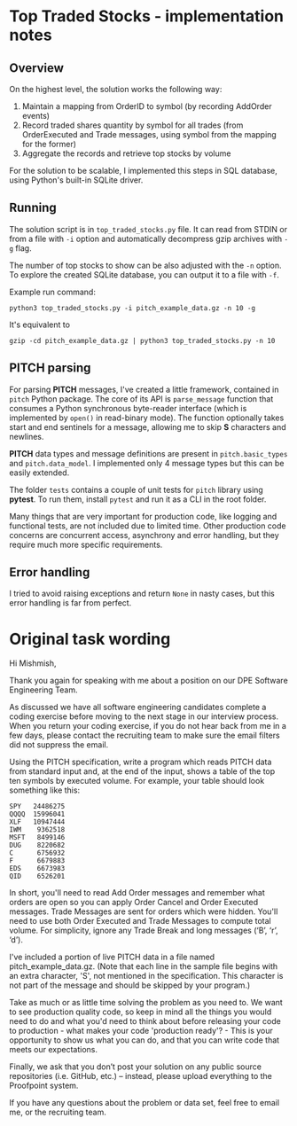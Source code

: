 # Top Traded Stocks - implementation notes

## Overview

On the highest level, the solution works the following way:
1. Maintain a mapping from OrderID to symbol (by recording AddOrder events)
2. Record traded shares quantity by symbol for all trades (from OrderExecuted and Trade messages, using symbol from the mapping for the former)
3. Aggregate the records and retrieve top stocks by volume 

For the solution to be scalable, I implemented this steps in SQL database, using Python's built-in SQLite driver.

## Running

The solution script is in `top_traded_stocks.py` file. It can read from STDIN or from a file with `-i` option and automatically decompress gzip archives with `-g` flag.

The number of top stocks to show can be also adjusted with the `-n` option. To explore the created SQLite database, you can output it to a file with `-f`.

Example run command:
```shell
python3 top_traded_stocks.py -i pitch_example_data.gz -n 10 -g
```

It's equivalent to
```shell
gzip -cd pitch_example_data.gz | python3 top_traded_stocks.py -n 10
```

## PITCH parsing

For parsing **PITCH** messages, I've created a little framework, contained in `pitch` Python package. The core of its API is `parse_message` function that consumes a Python synchronous byte-reader interface (which is implemented by `open()` in read-binary mode). The function optionally takes start and end sentinels for a message, allowing me to skip **S** characters and newlines.

**PITCH** data types and message definitions are present in `pitch.basic_types` and `pitch.data_model`. I implemented only 4 message types but this can be easily extended.

The folder `tests` contains a couple of unit tests for `pitch` library using **pytest**. To run them, install `pytest` and run it as a CLI in the root folder.

Many things that are very important for production code, like logging and functional tests, are not included due to limited time. Other production code concerns are concurrent access, asynchrony and error handling, but they require much more specific requirements. 

## Error handling

I tried to avoid raising exceptions and return `None` in nasty cases, but this error handling is far from perfect.


# Original task wording

Hi Mishmish,

Thank you again for speaking with me about a position on our DPE Software Engineering Team.  

As discussed we have all software engineering candidates complete a coding exercise before moving to the next stage in our interview process.  When you return your coding exercise, if you do not hear back from me in a few days, please contact the recruiting team to make sure the email filters did not suppress the email.

Using the PITCH specification, write a program which reads PITCH data from standard input and, at the end of the input, shows a table of the top ten symbols by executed volume. For example, your table should look something like this:

```
SPY   24486275
QQQQ  15996041
XLF   10947444
IWM    9362518
MSFT   8499146
DUG    8220682
C      6756932
F      6679883
EDS    6673983
QID    6526201
```

In short, you'll need to read Add Order messages and remember what orders are open so you can apply Order Cancel and Order Executed messages. Trade Messages are sent for orders which were hidden. You'll need to use both Order Executed and Trade Messages to compute total volume. For simplicity, ignore any Trade Break and long messages (‘B’, ‘r’, ‘d’).

I've included a portion of live PITCH data in a file named pitch_example_data.gz. (Note that each line in the sample file begins with an extra character, 'S', not mentioned in the specification. This character is not part of the message and should be skipped by your program.)

Take as much or as little time solving the problem as you need to. We want to see production quality code, so keep in mind all the things you would need to do and what you'd need to think about before releasing your code to production - what makes your code 'production ready'?  - This is your opportunity to show us what you can do, and that you can write code that meets our expectations.

Finally, we ask that you don’t post your solution on any public source repositories (i.e. GitHub, etc.) – instead, please upload everything to the Proofpoint system.

If you have any questions about the problem or data set, feel free to email me, or the recruiting team.
